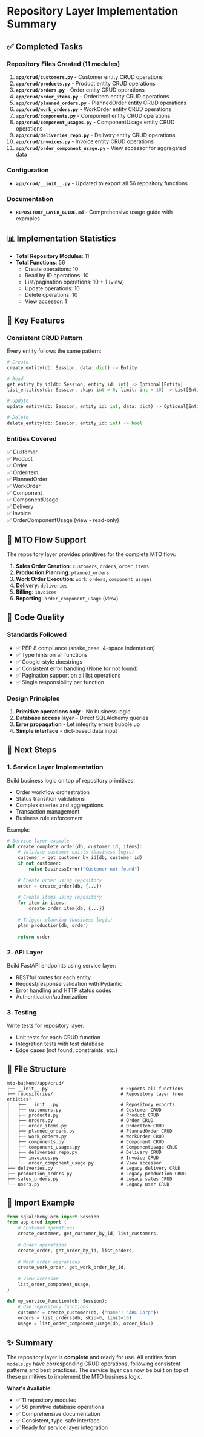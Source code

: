 # Repository Layer Implementation Summary

## ✅ Completed Tasks

### Repository Files Created (11 modules)

1. **`app/crud/customers.py`** - Customer entity CRUD operations
2. **`app/crud/products.py`** - Product entity CRUD operations  
3. **`app/crud/orders.py`** - Order entity CRUD operations
4. **`app/crud/order_items.py`** - OrderItem entity CRUD operations
5. **`app/crud/planned_orders.py`** - PlannedOrder entity CRUD operations
6. **`app/crud/work_orders.py`** - WorkOrder entity CRUD operations
7. **`app/crud/components.py`** - Component entity CRUD operations
8. **`app/crud/component_usages.py`** - ComponentUsage entity CRUD operations
9. **`app/crud/deliveries_repo.py`** - Delivery entity CRUD operations
10. **`app/crud/invoices.py`** - Invoice entity CRUD operations
11. **`app/crud/order_component_usage.py`** - View accessor for aggregated data

### Configuration
- **`app/crud/__init__.py`** - Updated to export all 56 repository functions

### Documentation
- **`REPOSITORY_LAYER_GUIDE.md`** - Comprehensive usage guide with examples

## 📊 Implementation Statistics

- **Total Repository Modules**: 11
- **Total Functions**: 56
  - Create operations: 10
  - Read by ID operations: 10
  - List/pagination operations: 10 + 1 (view)
  - Update operations: 10
  - Delete operations: 10
  - View accessor: 1

## 🎯 Key Features

### Consistent CRUD Pattern
Every entity follows the same pattern:
```python
# Create
create_entity(db: Session, data: dict) -> Entity

# Read
get_entity_by_id(db: Session, entity_id: int) -> Optional[Entity]
list_entities(db: Session, skip: int = 0, limit: int = 10) -> List[Entity]

# Update
update_entity(db: Session, entity_id: int, data: dict) -> Optional[Entity]

# Delete
delete_entity(db: Session, entity_id: int) -> bool
```

### Entities Covered
✅ Customer  
✅ Product  
✅ Order  
✅ OrderItem  
✅ PlannedOrder  
✅ WorkOrder  
✅ Component  
✅ ComponentUsage  
✅ Delivery  
✅ Invoice  
✅ OrderComponentUsage (view - read-only)

## 🔄 MTO Flow Support

The repository layer provides primitives for the complete MTO flow:

1. **Sales Order Creation**: `customers`, `orders`, `order_items`
2. **Production Planning**: `planned_orders`
3. **Work Order Execution**: `work_orders`, `component_usages`
4. **Delivery**: `deliveries`
5. **Billing**: `invoices`
6. **Reporting**: `order_component_usage` (view)

## 📝 Code Quality

### Standards Followed
- ✅ PEP 8 compliance (snake_case, 4-space indentation)
- ✅ Type hints on all functions
- ✅ Google-style docstrings
- ✅ Consistent error handling (None for not found)
- ✅ Pagination support on all list operations
- ✅ Single responsibility per function

### Design Principles
1. **Primitive operations only** - No business logic
2. **Database access layer** - Direct SQLAlchemy queries
3. **Error propagation** - Let integrity errors bubble up
4. **Simple interface** - dict-based data input

## 🚀 Next Steps

### 1. Service Layer Implementation
Build business logic on top of repository primitives:
- Order workflow orchestration
- Status transition validations
- Complex queries and aggregations
- Transaction management
- Business rule enforcement

Example:
```python
# Service layer example
def create_complete_order(db, customer_id, items):
    # Validate customer exists (business logic)
    customer = get_customer_by_id(db, customer_id)
    if not customer:
        raise BusinessError("Customer not found")
    
    # Create order using repository
    order = create_order(db, {...})
    
    # Create items using repository
    for item in items:
        create_order_item(db, {...})
    
    # Trigger planning (business logic)
    plan_production(db, order)
    
    return order
```

### 2. API Layer
Build FastAPI endpoints using service layer:
- RESTful routes for each entity
- Request/response validation with Pydantic
- Error handling and HTTP status codes
- Authentication/authorization

### 3. Testing
Write tests for repository layer:
- Unit tests for each CRUD function
- Integration tests with test database
- Edge cases (not found, constraints, etc.)

## 📁 File Structure

```
mto-backend/app/crud/
├── __init__.py                           # Exports all functions
├── repositories/                         # Repository layer (new entities)
│   ├── __init__.py                       # Repository exports
│   ├── customers.py                      # Customer CRUD
│   ├── products.py                       # Product CRUD
│   ├── orders.py                         # Order CRUD
│   ├── order_items.py                    # OrderItem CRUD
│   ├── planned_orders.py                 # PlannedOrder CRUD
│   ├── work_orders.py                    # WorkOrder CRUD
│   ├── components.py                     # Component CRUD
│   ├── component_usages.py               # ComponentUsage CRUD
│   ├── deliveries_repo.py                # Delivery CRUD
│   ├── invoices.py                       # Invoice CRUD
│   └── order_component_usage.py          # View accessor
├── deliveries.py                         # Legacy delivery CRUD
├── production_orders.py                  # Legacy production CRUD
├── sales_orders.py                       # Legacy sales CRUD
└── users.py                              # Legacy user CRUD
```

## 🔗 Import Example

```python
from sqlalchemy.orm import Session
from app.crud import (
    # Customer operations
    create_customer, get_customer_by_id, list_customers,
    
    # Order operations  
    create_order, get_order_by_id, list_orders,
    
    # Work order operations
    create_work_order, get_work_order_by_id,
    
    # View accessor
    list_order_component_usage,
)

def my_service_function(db: Session):
    # Use repository functions
    customer = create_customer(db, {"name": "ABC Corp"})
    orders = list_orders(db, skip=0, limit=10)
    usage = list_order_component_usage(db, order_id=1)
```

## ✨ Summary

The repository layer is **complete** and ready for use. All entities from `models.py` have corresponding CRUD operations, following consistent patterns and best practices. The service layer can now be built on top of these primitives to implement the MTO business logic.

**What's Available:**
- ✅ 11 repository modules
- ✅ 56 primitive database operations
- ✅ Comprehensive documentation
- ✅ Consistent, type-safe interface
- ✅ Ready for service layer integration
